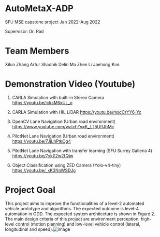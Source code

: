 # AutoMetaX-ADP
SFU MSE capstone project Jan 2022-Aug 2022

Supervisor: Dr. Rad

# Team Members
Xilun Zhang
Artur Shadnik
Delin Ma
Zhen Li
Jaehong Kim

# Demonstration Video (Youtube)

1. CARLA Simulation with built-in Stereo Camera
    https://youtu.be/icksM6xUL_o
    
2. CARLA Simulation with HIL LiDAR
    https://youtu.be/mxcCrYY6-Yc
    
3. OpenCV Lane Navigation (Urban road environment) 
    https://www.youtube.com/watch?v=K_LT5URJhMc

4. PilotNet Lane Navigation (Urban road environment)
    https://youtu.be/7JjLhPtkCg4

5. PilotNet Lane Navigation with transfer learning (SFU Surrey Galleria 4)
    https://youtu.be/7xk02w2fQjw

6. Object Classification using ZED Camera (Yolo-v4-tiny)
    https://youtu.be/_xK3NnWSDJg 

# Project Goal
This project aims to improve the functionalities of a level-2 automated vehicle prototype and algorithms. The expected outcome is level-4 automation in ODD. The expected system architecture is shown in Figure 2. The main design criteria of this project are environment perception, high-level control (motion planning) and low-level vehicle control (lateral, longitudinal and speed).![image](https://user-images.githubusercontent.com/89050720/190730654-b212b879-591d-4dc2-9d29-50805dd70491.png)


